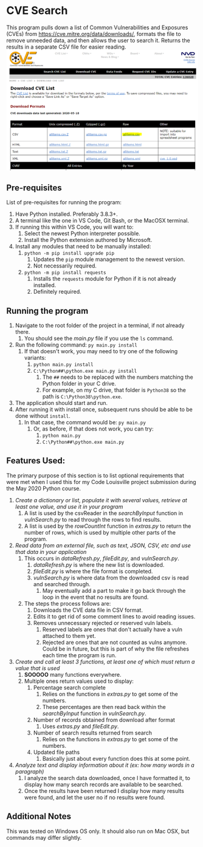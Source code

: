# CVE Search
This program pulls down a list of Common Vulnerabilities and Exposures (CVEs) from https://cve.mitre.org/data/downloads/, formats the file to remove unneeded data, and then allows the user to search it. Returns the results in a separate CSV file for easier reading.
![CVE site screenshot](/ReadMe-Files/00-screencapture.png)

## Pre-requisites
List of pre-requisites for running the program:
1. Have Python installed. Preferably 3.8.3+.
2. A terminal like the one in VS Code, Git Bash, or the MacOSX terminal.
3. If running this within VS Code, you will want to: 
   1. Select the newest Python interpreter possible.
   2. Install the Python extension authored by Microsoft.
4. Install any modules that need to be manually installed:
   1. `python -m pip install upgrade pip`
      1. Updates the `pip` module management to the newest version. 
      2. Not necessarily required.
   2. `python -m pip install requests`
      1. Installs the `requests` module for Python if it is not already installed.
      2. Definitely required.

## Running the program
1. Navigate to the root folder of the project in a terminal, if not already there.
   1. You should see the *main.py* file if you use the `ls` command.
2. Run the following command: `py main.py install`
   1. If that doesn't work, you may need to try one of the following variants:
      1. `python main.py install`
      2. `C:\Python##\python.exe main.py install`
         1. The `##` needs to be replaced with the numbers matching the Python folder in your C drive. 
         2. For example, on my C drive, that folder is `Python38` so the path is `C:\Python38\python.exe`.
3. The application should start and run.
4. After running it with install once, subsequent runs should be able to be done without `install`.
   1.  In that case, the command would be: `py main.py`
       1.  Or, as before, if that does not work, you can try:
           1.  `python main.py`
           2.  `C:\Python##\python.exe main.py`

## Features Used:
The primary purpose of this section is to list optional requirements that were met when I used this for my Code Louisville project submission during the May 2020 Python course.
1. *Create a dictionary or list, populate it with several values, retrieve at least one value, and use it in your program*
   1. A list is used by the csvReader in the *searchByInput* function in *vulnSearch.py* to read through the rows to find results.
   2. A list is used by the *rowCountInt* function in *extras.py* to return the number of rows, which is used by multiple other parts of the program.
2. *Read data from an external file, such as text, JSON, CSV, etc and use that data in your application*
   1. This occurs in *dataRefresh.py*, *fileEdit.py*, and *vulnSearch.py*.
      1. *dataRefresh.py* is where the new list is downloaded.
      2. *fileEdit.py* is where the file format is completed.
      3. *vulnSearch.py* is where data from the downloaded csv is read and searched through.
         1. May eventually add a part to make it go back through the loop in the event that no results are found.
   2. The steps the process follows are:
      1. Downloads the CVE data file in CSV format.
      2. Edits it to get rid of some comment lines to avoid reading issues.
      3. Removes unnecessary rejected or reserved vuln labels.
         1. Reserved labels are ones that don't actually have a vuln attached to them yet.
         2. Rejected are ones that are not counted as vulns anymore. Could be in future, but this is part of why the file refreshes each time the program is run.
3. *Create and call at least 3 functions, at least one of which must return a value that is used*
   1. **SOOOOO** many functions everywhere.
   2. Multiple ones return values used to display: 
      1. Percentage search complete
         1. Relies on the functions in *extras.py* to get some of the numbers.
         2. These percentages are then read back within the *searchByInput* function in *vulnSearch.py*.
      2. Number of records obtained from download after format
         1. Uses *extras.py* and *fileEdit.py*.
      3. Number of search results returned from search
         1. Relies on the functions in *extras.py* to get some of the numbers.
      4. Updated file paths 
         1. Basically just about every function does this at some point.
4. *Analyze text and display information about it (ex: how many words in a paragraph)*
   1. I analyze the search data downloaded, once I have formatted it, to display how many search records are available to be searched.
   2. Once the results have been returned I display how many results were found, and let the user no if no results were found.
   
## Additional Notes
This was tested on Windows OS only. It should also run on Mac OSX, but commands may differ slightly.
